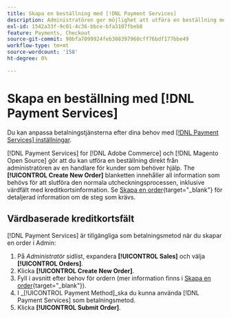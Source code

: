 ```yaml
---
title: Skapa en beställning med [!DNL Payment Services]
description: Administratören ger möjlighet att utföra en beställning med [!DNL Payment Services] direkt från administratören av en handlare för kunder som behöver hjälp.
exl-id: 1542a33f-9c01-4c36-bbce-bfa3107fbeb8
feature: Payments, Checkout
source-git-commit: 90bfa7099924feb308397960cff76bdf177bbe49
workflow-type: tm+mt
source-wordcount: '158'
ht-degree: 0%

---
```


# Skapa en beställning med [!DNL Payment Services]

Du kan anpassa betalningstjänsterna efter dina behov med [[!DNL Payment Services] inställningar](settings.md).

[!DNL Payment Services] for [!DNL Adobe Commerce] och [!DNL Magento Open Source] gör att du kan utföra en beställning direkt från administratören av en handlare för kunder som behöver hjälp. The **[!UICONTROL Create New Order]** blanketten innehåller all information som behövs för att slutföra den normala utcheckningsprocessen, inklusive värdfält med kreditkortsinformation. Se [Skapa en order](https://docs.magento.com/user-guide/customers/customer-account-create-order.html){target="_blank"} för detaljerad information om de steg som krävs.

## Värdbaserade kreditkortsfält

[!DNL Payment Services] är tillgängliga som betalningsmetod när du skapar en order i Admin:

1. På _Administratör_ sidlist, expandera **[!UICONTROL Sales]** och välja **[!UICONTROL Orders]**.
1. Klicka **[!UICONTROL Create New Order]**.
1. Fyll i avsnitt efter behov för ordern (mer information finns i [Skapa en order](https://docs.magento.com/user-guide/customers/customer-account-create-order.html){target="_blank"}).
1. I _[!UICONTROL Payment Method]_ska du kunna använda [!DNL Payment Services] som betalningsmetod.
1. Klicka **[!UICONTROL Submit Order]**.
